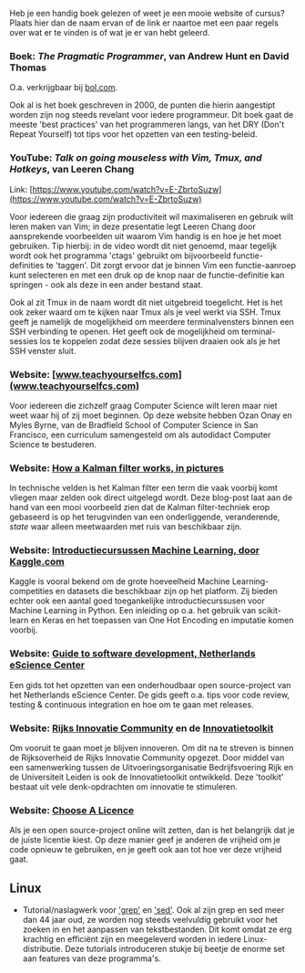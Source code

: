 Heb je een handig boek gelezen of weet je een mooie website of cursus? Plaats hier dan de naam ervan of de link er naartoe met een paar regels over wat er te vinden is of wat je er van hebt geleerd.

### Boek: _The Pragmatic Programmer_, van Andrew Hunt en David Thomas
O.a. verkrijgbaar bij [bol.com](https://www.bol.com/nl/p/the-pragmatic-programmer/1001004000788751/).

Ook al is het boek geschreven in 2000, de punten die hierin aangestipt worden zijn nog steeds revelant voor iedere programmeur. Dit boek gaat de meeste 'best practices' van het programmeren langs, van het DRY (Don't Repeat Yourself) tot tips voor het opzetten van een testing-beleid.

### YouTube: _Talk on going mouseless with Vim, Tmux, and Hotkeys_, van Leeren Chang
Link: [https://www.youtube.com/watch?v=E-ZbrtoSuzw](https://www.youtube.com/watch?v=E-ZbrtoSuzw)

Voor iedereen die graag zijn productiviteit wil maximaliseren en gebruik wilt leren maken van Vim; in deze presentatie legt Leeren Chang door aansprekende voorbeelden uit waarom Vim handig is en hoe je het moet gebruiken. Tip hierbij: in de video wordt dit niet genoemd, maar tegelijk wordt ook het programma 'ctags' gebruikt om bijvoorbeeld functie-definities te 'taggen'. Dit zorgt ervoor dat je binnen Vim een functie-aanroep kunt selecteren en met een druk op de knop naar de functie-definitie kan springen - ook als deze in een ander bestand staat.

Ook al zit Tmux in de naam wordt dit niet uitgebreid toegelicht. Het is het ook zeker waard om te kijken naar Tmux als je veel werkt via SSH. Tmux geeft je namelijk de mogelijkheid om meerdere terminalvensters binnen een SSH verbinding te openen. Het geeft ook de mogelijkheid om terminal-sessies los te koppelen zodat deze sessies blijven draaien ook als je het SSH venster sluit. 

### Website: [www.teachyourselfcs.com](www.teachyourselfcs.com)

Voor iedereen die zichzelf graag Computer Science wilt leren maar niet weet waar hij of zij moet beginnen. Op deze website hebben Ozan Onay en Myles Byrne, van de Bradfield School of Computer Science in San Francisco, een curriculum samengesteld om als autodidact Computer Science te bestuderen.

### Website: [How a Kalman filter works, in pictures](https://www.bzarg.com/p/how-a-kalman-filter-works-in-pictures/)

In technische velden is het Kalman filter een term die vaak voorbij komt vliegen maar zelden ook direct uitgelegd wordt. Deze blog-post laat aan de hand van een mooi voorbeeld zien dat de Kalman filter-techniek erop gebaseerd is op het terugvinden van een onderliggende, veranderende, _state_ waar alleen meetwaarden met ruis van beschikbaar zijn. 

### Website: [Introductiecursussen Machine Learning, door Kaggle.com](https://www.kaggle.com/learn/overview) 

Kaggle is vooral bekend om de grote hoeveelheid Machine Learning-competities en datasets die beschikbaar zijn op het platform. Zij bieden echter ook een aantal goed toegankelijke introductiecurssusen voor Machine Learning in Python. Een inleiding op o.a. het gebruik van scikit-learn en Keras en het toepassen van One Hot Encoding en imputatie komen voorbij.

### Website: [Guide to software development, Netherlands eScience Center](https://guide.esciencecenter.nl/) 

Een gids tot het opzetten van een onderhoudbaar open source-project van het Netherlands eScience Center. De gids geeft o.a. tips voor code review, testing & continuous integration en hoe om te gaan met releases. 

### Website: [Rijks Innovatie Community](https://www.rijksinnovatiecommunity.nl/) en de [Innovatietoolkit](http://www.innovatietoolkit.org/) 

Om vooruit te gaan moet je blijven innoveren. Om dit na te streven is binnen de Rijksoverheid de Rijks Innovatie Community opgezet. Door middel van een samenwerking tussen de Uitvoeringsorganisatie Bedrijfsvoering Rijk en de Universiteit Leiden is ook de Innovatietoolkit ontwikkeld. Deze 'toolkit' bestaat uit vele denk-opdrachten om innovatie te stimuleren.

### Website: [Choose A Licence](https://choosealicense.com/) 

Als je een open source-project online wilt zetten, dan is het belangrijk dat je de juiste licentie kiest. Op deze manier geef je anderen de vrijheid om je code opnieuw te gebruiken, en je geeft ook aan tot hoe ver deze vrijheid gaat.

## Linux 
* Tutorial/naslagwerk voor ['grep'](http://www.grymoire.com/Unix/Grep.html) en ['sed'](http://www.grymoire.com/Unix/Sed.html). Ook al zijn grep en sed meer dan 44 jaar oud, ze worden nog steeds veelvuldig gebruikt voor het zoeken in en het aanpassen van tekstbestanden. Dit komt omdat ze erg krachtig en efficiënt zijn en meegeleverd worden in iedere Linux-distributie. Deze tutorials introduceren stukje bij beetje de enorme set aan features van deze programma's.
